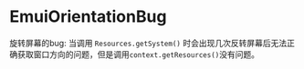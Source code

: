 # EmuiOrientationBug
旋转屏幕的bug:
当调用 ```Resources.getSystem()``` 时会出现几次反转屏幕后无法正确获取窗口方向的问题，但是调用```context.getResources()```没有问题。
